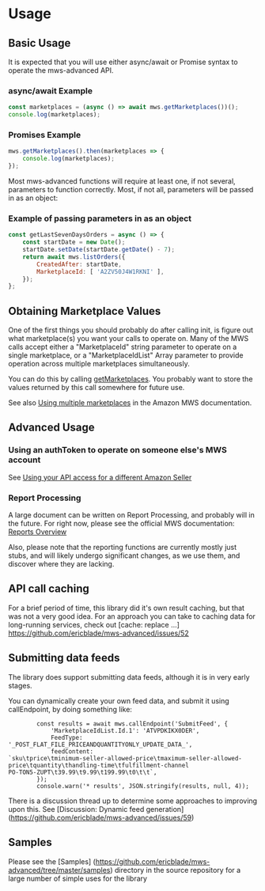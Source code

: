 # Usage

## Basic Usage
It is expected that you will use either async/await or Promise syntax to operate the mws-advanced API.

### async/await Example

``` js
const marketplaces = (async () => await mws.getMarketplaces())();
console.log(marketplaces);
```

### Promises Example
``` js
mws.getMarketplaces().then(marketplaces => {
    console.log(marketplaces);
});
```
Most mws-advanced functions will require at least one, if not several, parameters to function
correctly.  Most, if not all, parameters will be passed in as an object:

### Example of passing parameters in as an object
``` js
const getLastSevenDaysOrders = async () => {
    const startDate = new Date();
    startDate.setDate(startDate.getDate() - 7);
    return await mws.listOrders({
        CreatedAfter: startDate,
        MarketplaceId: [ 'A2ZV50J4W1RKNI' ],
    });
};
```

## Obtaining Marketplace Values

One of the first things you should probably do after calling init, is figure out what marketplace(s)
you want your calls to operate on. Many of the MWS calls accept either a "MarketplaceId" string
parameter to operate on a single marketplace, or a "MarketplaceIdList" Array parameter to provide
operation across multiple marketplaces simultaneously.

You can do this by calling [getMarketplaces](./function/index.html#static-function-getMarketplaces/).
You probably want to store the values returned by this call somewhere for future use.

See also [Using multiple marketplaces](https://docs.developer.amazonservices.com/en_US/reports/Reports_UsingMultipleMarketplaces.html) in the Amazon MWS documentation.

## Advanced Usage

### Using an authToken to operate on someone else's MWS account

See [Using your API access for a different Amazon Seller](./getting-started.html#using-your-api-access-for-a-different-amazon-seller--authtoken-)

### Report Processing
A large document can be written on Report Processing, and probably will in the future. For right now,
please see the official MWS documentation: [Reports Overview](http://docs.developer.amazonservices.com/en_UK/reports/Reports_Overview.html)

Also, please note that the reporting functions are currently mostly just stubs, and will likely undergo
significant changes, as we use them, and discover where they are lacking.

## API call caching

For a brief period of time, this library did it's own result caching, but that was not a very good idea. For an approach you can take to caching data for long-running services, check out [cache: replace ...] https://github.com/ericblade/mws-advanced/issues/52

## Submitting data feeds

The library does support submitting data feeds, although it is in very early stages.

You can dynamically create your own feed data, and submit it using callEndpoint, by doing something like:

````
        const results = await mws.callEndpoint('SubmitFeed', {
            'MarketplaceIdList.Id.1': 'ATVPDKIKX0DER',
            FeedType: '_POST_FLAT_FILE_PRICEANDQUANTITYONLY_UPDATE_DATA_',
            feedContent:
`sku\tprice\tminimum-seller-allowed-price\tmaximum-seller-allowed-price\tquantity\thandling-time\tfulfillment-channel
PO-TON5-ZUPT\t39.99\t9.99\t199.99\t0\t\t`,
        });
        console.warn('* results', JSON.stringify(results, null, 4));
````

There is a discussion thread up to determine some approaches to improving upon this.  See [Discussion: Dynamic feed generation] (https://github.com/ericblade/mws-advanced/issues/59)

## Samples

Please see the [Samples] (https://github.com/ericblade/mws-advanced/tree/master/samples) directory
in the source repository for a large number of simple uses for the library
